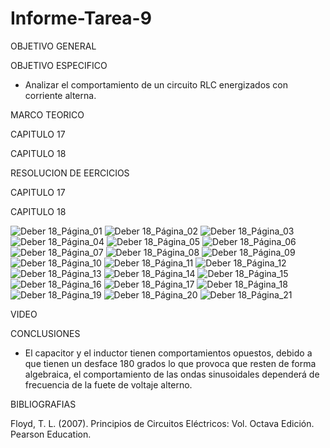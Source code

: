 # Informe-Tarea-9

OBJETIVO GENERAL 



OBJETIVO ESPECIFICO

- Analizar el comportamiento de un circuito RLC energizados con corriente alterna. 

MARCO TEORICO

CAPITULO 17

CAPITULO 18

RESOLUCION DE EERCICIOS 

CAPITULO 17

CAPITULO 18

![Deber 18_Página_01](https://user-images.githubusercontent.com/93209004/155621572-b7bbe919-46df-4219-9fca-94094e87525e.jpg)
![Deber 18_Página_02](https://user-images.githubusercontent.com/93209004/155621577-23200d45-fc37-42ae-b761-b68530c95173.jpg)
![Deber 18_Página_03](https://user-images.githubusercontent.com/93209004/155621579-43e1f594-3962-426a-bb94-c4e6e3817aab.jpg)
![Deber 18_Página_04](https://user-images.githubusercontent.com/93209004/155621580-1fec4d6e-61b3-4bcf-b955-361445bf09d0.jpg)
![Deber 18_Página_05](https://user-images.githubusercontent.com/93209004/155621581-7cb5890a-a852-4ef9-ad3e-6e4125d9daf5.jpg)
![Deber 18_Página_06](https://user-images.githubusercontent.com/93209004/155621584-1133a091-92d1-4720-bd4a-85b25c3d8dab.jpg)
![Deber 18_Página_07](https://user-images.githubusercontent.com/93209004/155621586-7e0caa07-2e97-4b0a-91e5-a6b608c180c8.jpg)
![Deber 18_Página_08](https://user-images.githubusercontent.com/93209004/155621587-4b9361e5-e4af-4641-b68b-075637b52420.jpg)
![Deber 18_Página_09](https://user-images.githubusercontent.com/93209004/155621588-e9582913-a545-4ffe-9082-c70cf1f2df07.jpg)
![Deber 18_Página_10](https://user-images.githubusercontent.com/93209004/155621592-b8764de5-0f44-4e00-8685-0ce82a417d1e.jpg)
![Deber 18_Página_11](https://user-images.githubusercontent.com/93209004/155621593-3024ae50-6473-4bc8-89f3-ce20fbaeb107.jpg)
![Deber 18_Página_12](https://user-images.githubusercontent.com/93209004/155621594-f088f13f-d389-4fd2-bc8a-022d37646bf9.jpg)
![Deber 18_Página_13](https://user-images.githubusercontent.com/93209004/155621597-c0461e54-e009-48b7-b870-c8c1b666d6f2.jpg)
![Deber 18_Página_14](https://user-images.githubusercontent.com/93209004/155621598-353eee12-8022-4e11-bbf7-f34788aff5e2.jpg)
![Deber 18_Página_15](https://user-images.githubusercontent.com/93209004/155621599-64f6f348-65a6-4ce6-986c-7bd20487bced.jpg)
![Deber 18_Página_16](https://user-images.githubusercontent.com/93209004/155621601-d83ee03b-0bc0-4072-b9d6-a76dffa0f05b.jpg)
![Deber 18_Página_17](https://user-images.githubusercontent.com/93209004/155621604-1a78eed7-da0c-4ade-aab3-baa66f3afd8d.jpg)
![Deber 18_Página_18](https://user-images.githubusercontent.com/93209004/155621605-6e95876f-9c11-497c-81cd-b406045924fb.jpg)
![Deber 18_Página_19](https://user-images.githubusercontent.com/93209004/155621606-254dfafc-be7c-48cf-8b74-1241bd0ded15.jpg)
![Deber 18_Página_20](https://user-images.githubusercontent.com/93209004/155621607-b86bfc15-6508-4240-93a4-a886ce9c4e7b.jpg)
![Deber 18_Página_21](https://user-images.githubusercontent.com/93209004/155621609-b5b62711-1c8c-4b08-b19f-8f810dccfd67.jpg)


VIDEO

CONCLUSIONES

- El capacitor y el inductor tienen comportamientos opuestos, debido a que tienen un desface  180 grados lo que provoca que resten de forma algebraica, el comportamiento de las ondas sinusoidales dependerá de frecuencia de la fuete de voltaje alterno.

BIBLIOGRAFIAS

Floyd, T. L. (2007). Principios de Circuitos Eléctricos: Vol. Octava Edición. Pearson Education.
